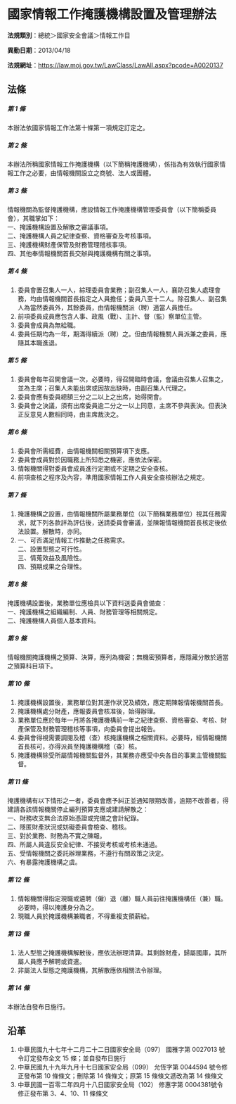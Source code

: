 # 國家情報工作掩護機構設置及管理辦法




**法規類別**：總統＞國家安全會議＞情報工作目

**異動日期**：2013/04/18  

**法規網址**：https://law.moj.gov.tw/LawClass/LawAll.aspx?pcode=A0020137



## 法條
##### 第 1 條
本辦法依國家情報工作法第十條第一項規定訂定之。

##### 第 2 條
本辦法所稱國家情報工作掩護機構（以下簡稱掩護機構），係指為有效執行國家情報工作之必要，由情報機關設立之商號、法人或團體。

##### 第 3 條
情報機關為監督掩護機構，應設情報工作掩護機構管理委員會（以下簡稱委員會），其職掌如下：  
一、掩護機構設置及解散之審議事項。  
二、掩護機構人員之紀律查察、資格審查及考核事項。  
三、掩護機構財產保管及財務管理稽核事項。  
四、其他奉情報機關首長交辦與掩護機構有關之事項。

##### 第 4 條
1. 委員會置召集人一人，綜理委員會業務；副召集人一人，襄助召集人處理會務，均由情報機關首長指定之人員擔任；委員八至十二人。除召集人、副召集人為當然委員外，其餘委員，由情報機關派（聘）適當人員擔任。
1. 前項委員成員應包含人事、政風（戰）、主計、督（監）察單位主管。
1. 委員會成員為無給職。
1. 委員任期均為一年，期滿得續派（聘）之。但由情報機關人員派兼之委員，應隨其本職進退。

##### 第 5 條
1. 委員會每年召開會議一次，必要時，得召開臨時會議，會議由召集人召集之，並為主席；召集人未能出席或因故出缺時，由副召集人代理之。
1. 委員會應有委員總額三分之二以上之出席，始得開會。
1. 委員會之決議，須有出席委員逾二分之一以上同意，主席不參與表決。但表決正反意見人數相同時，由主席裁決之。

##### 第 6 條
1. 委員會所需經費，由情報機關相關預算項下支應。
1. 委員會成員對於因職務上所知悉之機密，應依法保密。
1. 情報機關得對委員會成員進行定期或不定期之安全查核。
1. 前項查核之程序及內容，準用國家情報工作人員安全查核辦法之規定。

##### 第 7 條
1. 掩護機構之設置，由情報機關所屬業務單位（以下簡稱業務單位）視其任務需求，就下列各款詳為評估後，送請委員會審議，並陳報情報機關首長核定後依法設置。解散時，亦同。
1. 一、可否滿足情報工作推動之任務需求。  
二、設置型態之可行性。  
三、情蒐效益及風險性。  
四、預期成果之合理性。

##### 第 8 條
掩護機構設置後，業務單位應檢具以下資料送委員會備查：  
一、掩護機構之組織編制、人員、財務管理等相關規定。  
二、掩護機構人員個人基本資料。

##### 第 9 條
情報機關掩護機構之預算、決算，應列為機密；無機密預算者，應隱藏分散於適當之預算科目項下。

##### 第 10 條
1. 掩護機構設置後，業務單位對其運作狀況及績效，應定期陳報情報機關首長。
1. 掩護機構處分財產，應報委員會核准後，始得辦理。
1. 業務單位應於每年一月將各掩護機構前一年之紀律查察、資格審查、考核、財產保管及財務管理稽核等事項，向委員會提出報告。
1. 委員會得視需要調閱及稽（查）核掩護機構之相關資料。必要時，經情報機關首長核可，亦得派員至掩護機構稽（查）核。
1. 掩護機構除受所屬情報機關監督外，其業務亦應受中央各目的事業主管機關監督。

##### 第 11 條
掩護機構有以下情形之一者，委員會應予糾正並通知限期改善，逾期不改善者，得建請各該情報機關停止編列預算支應或建請解散之：  
一、財務收支無合法原始憑證或完備之會計紀錄。  
二、隱匿財產狀況或妨礙委員會檢查、稽核。  
三、對於業務、財務為不實之陳報。  
四、所屬人員違反安全紀律、不接受考核或考核未通過。  
五、受情報機關之委託辦理業務，不遵行有關政策之決定。  
六、有暴露掩護機構之虞。

##### 第 12 條
1. 情報機關得指定現職或遴聘（僱）退（離）職人員前往掩護機構任（兼）職。必要時，得以掩護身分為之。
1. 現職人員於掩護機構兼職者，不得重複支領薪給。

##### 第 13 條
1. 法人型態之掩護機構解散後，應依法辦理清算。其剩餘財產，歸屬國庫，其所屬人員應予解聘或資遣。
1. 非屬法人型態之掩護機構，其解散應依相關法令辦理。

##### 第 14 條
本辦法自發布日施行。

## 沿革
1. 中華民國九十七年十二月二十二日國家安全局（097） 國雅字第 0027013  號令訂定發布全文 15 條；並自發布日施行
1. 中華民國九十九年九月十七日國家安全局（099） 允恆字第 0044594  號令修正發布第 10 條條文；刪除第 14 條條文；原第 15 條條文遞改為第 14 條條文
1. 中華民國一百零二年四月十八日國家安全局（102） 修惠字第 0004381號令修正發布第 3、4、10、11 條條文 
